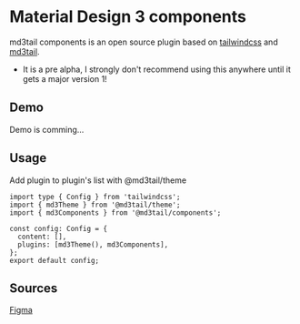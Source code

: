 # Material Design 3 components

md3tail components is an open source plugin based on [tailwindcss](https://tailwindcss.com/) and [md3tail](https://www.npmjs.com/package/@md3tail/theme).

* It is a pre alpha, I strongly don't recommend using this anywhere until it gets a major version 1!

## Demo

Demo is comming...

## Usage
Add plugin to plugin's list with @md3tail/theme

```
import type { Config } from 'tailwindcss';
import { md3Theme } from '@md3tail/theme';
import { md3Components } from '@md3tail/components';

const config: Config = { 
  content: [],
  plugins: [md3Theme(), md3Components],
};
export default config;
```

## Sources

[Figma](https://www.figma.com/community/file/1035203688168086460)